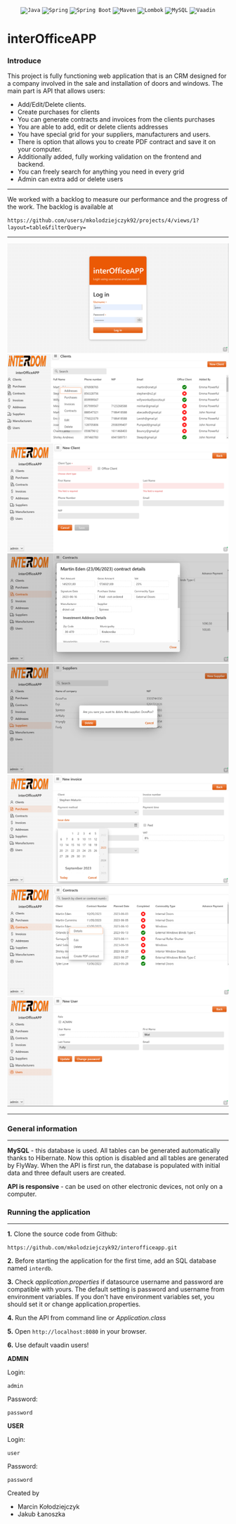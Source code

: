 <div align="center">
<code><img height="50" src="https://user-images.githubusercontent.com/25181517/117201156-9a724800-adec-11eb-9a9d-3cd0f67da4bc.png" alt="Java" title="Java" /></code>
<code><img height="50" src="https://user-images.githubusercontent.com/25181517/117201470-f6d56780-adec-11eb-8f7c-e70e376cfd07.png" alt="Spring" title="Spring" /></code>
<code><img height="50" src="https://user-images.githubusercontent.com/25181517/183891303-41f257f8-6b3d-487c-aa56-c497b880d0fb.png" alt="Spring Boot" title="Spring Boot" /></code>
<code><img height="50" src="https://user-images.githubusercontent.com/25181517/117207242-07d5a700-adf4-11eb-975e-be04e62b984b.png" alt="Maven" title="Maven" /></code>
	<code><img height="50" src="https://user-images.githubusercontent.com/25181517/190229463-87fa862f-ccf0-48da-8023-940d287df610.png" alt="Lombok" title="Lombok" /></code>
	<code><img height="50" src="https://user-images.githubusercontent.com/25181517/183896128-ec99105a-ec1a-4d85-b08b-1aa1620b2046.png" alt="MySQL" title="MySQL" /></code>
 <code><img height="50" src="https://avatars.githubusercontent.com/u/1171922?v=4" alt="Vaadin" title="Vaadin" /></code>
</div>


# interOfficeAPP


### Introduce
This project is fully functioning web application that is an CRM designed for a company involved in the sale and installation of doors and windows. The main part is API that allows users:
- Add/Edit/Delete clients. 
- Create purchases for clients
- You can generate contracts and invoices from the clients purchases
- You are able to add, edit or delete clients addresses
- You have special grid for your suppliers, manufacturers and users. 
- There is option that allows you to create PDF contract and save it on your computer.
- Additionally added, fully working validation on the frontend and backend.
- You can freely search for anything you need in every grid
- Admin can extra add or delete users
 
***

We worked with a backlog to measure our performance and the progress of the work. The backlog is available at
````
https://github.com/users/mkolodziejczyk92/projects/4/views/1?layout=table&filterQuery=
````

***

![logging](https://github.com/mkolodziejczyk92/interofficeapp/blob/main/interOffice%20ss/logowanie.png?raw=true)
![clients grid](https://github.com/mkolodziejczyk92/interofficeapp/blob/main/interOffice%20ss/interOffice%20clients%20grid.png?raw=true)
![add new client](https://github.com/mkolodziejczyk92/interofficeapp/blob/main/interOffice%20ss/add%20new%20cliet.png?raw=true)
![contract details](https://github.com/mkolodziejczyk92/interofficeapp/blob/main/interOffice%20ss/contract%20details.png?raw=true)
![delete supplier](https://github.com/mkolodziejczyk92/interofficeapp/blob/main/interOffice%20ss/delete%20supplier.png?raw=true)
![new invoice](https://github.com/mkolodziejczyk92/interofficeapp/blob/main/interOffice%20ss/new%20invoice%20data%20picker.png?raw=true)
![pdf contract](https://github.com/mkolodziejczyk92/interofficeapp/blob/main/interOffice%20ss/pdf%20contract%20writer.png?raw=true)
![update user](https://github.com/mkolodziejczyk92/interofficeapp/blob/main/interOffice%20ss/update%20user.png?raw=true)


***
### General information
***

**MySQL** - this database is used. All tables can be generated automatically thanks to Hibernate. 
Now this option is disabled and all tables are generated by FlyWay. When the API is first run, 
the database is populated with initial data and three default users are created.

**API is responsive** - can be used on other electronic devices, not only on a computer.


### Running the application
***

**1.** Clone the source code from Github:
````
https://github.com/mkolodziejczyk92/interofficeapp.git
````

**2.** Before starting the application for the first time, add an SQL database named 
`````interdb`````.

**3.** Check *application.properties* if datasource username and password are compatible with yours. 
The default setting is password and username from environment variables. 
If you don't have environment variables set, you should set it or change application.properties.

**4.** Run the API from command line or *Application.class*

**5.** Open ````http://localhost:8080```` in your browser.

**6.** Use default vaadin users!

**ADMIN**

Login: 
````
admin
````
Password:
````
password
````
**USER**

Login: 
````
user
````
Password:
````
password
````



Created by 
* Marcin Kołodziejczyk
* Jakub Łanoszka
